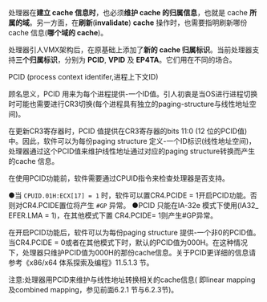 
处理器在**建立 cache 信息时**，也必须**维护 cache 的归属信息**，也就是 cache **所属的域**。另一方面，在**刷新**(**invalidate**) **cache** 操作时，也需要指明刷新哪份cache 信息(**哪个域的 cache**)。

处理器引人VMX架构后，在原基础上添加了**新的 cache 归属标识**。当前处理器支持**三个归属标识**，分别为 **PCID**, **VPID** 及 **EP4TA**。它们用在不同的场合。

PCID (process context identifer,进程上下文ID)

顾名思义，PCID 用来为每个进程提供-一个ID值。引人初衷是当OS进行进程切换时可能也需要进行CR3切换(每个进程具有独立的paging-structure与线性地址空间)。

在更新CR3寄存器时，PCID 值提供在CR3寄存器的bits 11:0 (12 位的PCID值)中。因此，软件可以为每份paging structure 定义-一个ID标识(线性地址空间)，处理器通过这个PCID值来维护线性地址通过对应的paging structure转换而产生的cache 信息。

在使用PCID功能前，软件需要通过CPUID指令来检查处理器是否支持。

●当 `CPUID.01H:ECX[17] = 1` 时，软件可以置CR4.PCIDE = 1开启PCID功能。否则对CR4.PCIDE置位将产生 `#GP` 异常。
●PCID 只能在IA-32e 模式下使用(IA32_ EFER.LMA = 1)，在其他模式下置
CR4.PCIDE= 1则产生#GP异常。

在开启PCID功能后，软件可以为每份paging structure 提供-一个非0的PCID值。当CR4.PCIDE = 0或者在其他模式下时，默认的PCID值为000H。在这种情况下，处理器只维护PCID值为000H的那份cache信息。关于PCID更详细的信息请参考《x86/x64 体系探索及编程》11.5.1.3 节。

注意:处理器用PCID来维护与线性地址转换相关的cache信息( 即linear mapping 及combined mapping，参见前面6.2.1 节与6.2.3节)。
